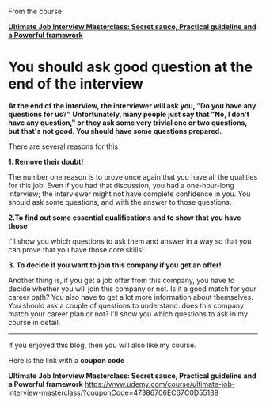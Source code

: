 From the course:

**[Ultimate Job Interview Masterclass: Secret sauce, Practical guideline and a Powerful framework](https://www.udemy.com/course/ultimate-job-interview-masterclass/?couponCode=47386706EC67C0D55139)**

# You should ask good question at the end of the interview

**At the end of the interview, the interviewer will ask you, "Do you have any questions for us?" Unfortunately, many people just say that "No, I don't have any question," or they ask some very trivial one or two questions, but that's not good. You should have some questions prepared.** 

There are several reasons for this

**1. Remove their doubt!**

The number one reason is to prove once again that you have all the qualities for this job. Even if you had that discussion, you had a one-hour-long interview; the interviewer might not have complete confidence in you. You should ask some questions, and with the answer to those questions.

**2.To find out some essential qualifications and to show that you have those**

I'll show you which questions to ask them and answer in a way so that you can prove that you have those core skills!

**3. To decide if you want to join this company if you get an offer!**

Another thing is, if you get a job offer from this company, you have to decide whether you will join this company or not. Is it a good match for your career path? You also have to get a lot more information about themselves. You should ask a couple of questions to understand: does this company match your career plan or not? I'll show you which questions to ask in my course in detail.

-----------

If you enjoyed this blog, then you will also like my course. 

Here is the link with a **coupon code**

**Ultimate Job Interview Masterclass: Secret sauce, Practical guideline and a Powerful framework**
https://www.udemy.com/course/ultimate-job-interview-masterclass/?couponCode=47386706EC67C0D55139
